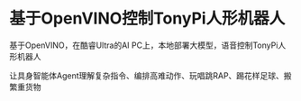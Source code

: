# 基于OpenVINO控制TonyPi人形机器人

基于OpenVINO，在酷睿Ultra的AI PC上，本地部署大模型，语音控制TonyPi人形机器人

让具身智能体Agent理解复杂指令、编排高难动作、玩唱跳RAP、踢花样足球、搬繁重货物
